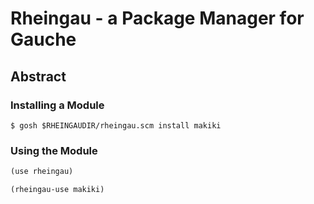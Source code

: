 Rheingau - a Package Manager for Gauche
=======================================

## Abstract

### Installing a Module

```
$ gosh $RHEINGAUDIR/rheingau.scm install makiki
```

### Using the Module

```scheme
(use rheingau)

(rheingau-use makiki)
```
